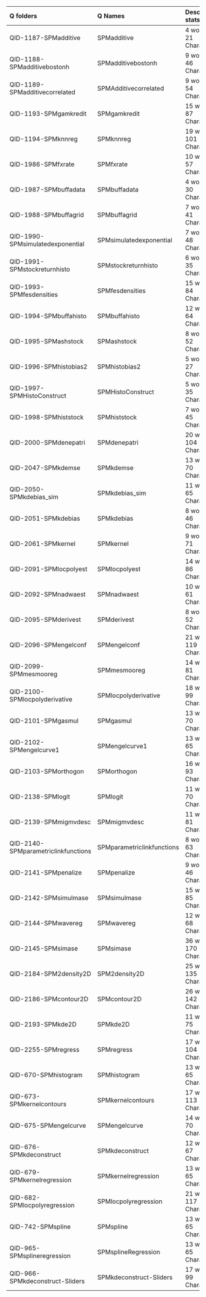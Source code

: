 |Q folders                           |Q Names                    |Descriptions stats           |Keywords stats             |
|:-----------------------------------|:--------------------------|:----------------------------|:--------------------------|
|QID-1187-SPMadditive                |SPMadditive                |4 word(s), 21 Character(s)   |4: 4 (standard), 0 (new)   |
|QID-1188-SPMadditivebostonh         |SPMadditivebostonh         |9 word(s), 46 Character(s)   |6: 6 (standard), 0 (new)   |
|QID-1189-SPMadditivecorrelated      |SPMAdditivecorrelated      |9 word(s), 54 Character(s)   |5: 5 (standard), 0 (new)   |
|QID-1193-SPMgamkredit               |SPMgamkredit               |15 word(s), 87 Character(s)  |9: 9 (standard), 0 (new)   |
|QID-1194-SPMknnreg                  |SPMknnreg                  |19 word(s), 101 Character(s) |6: 6 (standard), 0 (new)   |
|QID-1986-SPMfxrate                  |SPMfxrate                  |10 word(s), 57 Character(s)  |6: 6 (standard), 0 (new)   |
|QID-1987-SPMbuffadata               |SPMbuffadata               |4 word(s), 30 Character(s)   |3: 3 (standard), 0 (new)   |
|QID-1988-SPMbuffagrid               |SPMbuffagrid               |7 word(s), 41 Character(s)   |3: 3 (standard), 0 (new)   |
|QID-1990-SPMsimulatedexponential    |SPMsimulatedexponential    |7 word(s), 48 Character(s)   |6: 6 (standard), 0 (new)   |
|QID-1991-SPMstockreturnhisto        |SPMstockreturnhisto        |6 word(s), 35 Character(s)   |7: 7 (standard), 0 (new)   |
|QID-1993-SPMfesdensities            |SPMfesdensities            |15 word(s), 84 Character(s)  |9: 9 (standard), 0 (new)   |
|QID-1994-SPMbuffahisto              |SPMbuffahisto              |12 word(s), 64 Character(s)  |5: 4 (standard), 1 (new)   |
|QID-1995-SPMashstock                |SPMashstock                |8 word(s), 52 Character(s)   |7: 7 (standard), 0 (new)   |
|QID-1996-SPMhistobias2              |SPMhistobias2              |5 word(s), 27 Character(s)   |4: 3 (standard), 1 (new)   |
|QID-1997-SPMHistoConstruct          |SPMHistoConstruct          |5 word(s), 35 Character(s)   |4: 4 (standard), 0 (new)   |
|QID-1998-SPMhiststock               |SPMhiststock               |7 word(s), 45 Character(s)   |7: 7 (standard), 0 (new)   |
|QID-2000-SPMdenepatri               |SPMdenepatri               |20 word(s), 104 Character(s) |7: 7 (standard), 0 (new)   |
|QID-2047-SPMkdemse                  |SPMkdemse                  |13 word(s), 70 Character(s)  |8: 6 (standard), 2 (new)   |
|QID-2050-SPMkdebias_sim             |SPMkdebias_sim             |11 word(s), 65 Character(s)  |9: 8 (standard), 1 (new)   |
|QID-2051-SPMkdebias                 |SPMkdebias                 |8 word(s), 46 Character(s)   |6: 5 (standard), 1 (new)   |
|QID-2061-SPMkernel                  |SPMkernel                  |9 word(s), 71 Character(s)   |8: 8 (standard), 0 (new)   |
|QID-2091-SPMlocpolyest              |SPMlocpolyest              |14 word(s), 86 Character(s)  |8: 8 (standard), 0 (new)   |
|QID-2092-SPMnadwaest                |SPMnadwaest                |10 word(s), 61 Character(s)  |6: 6 (standard), 0 (new)   |
|QID-2095-SPMderivest                |SPMderivest                |8 word(s), 52 Character(s)   |6: 6 (standard), 0 (new)   |
|QID-2096-SPMengelconf               |SPMengelconf               |21 word(s), 119 Character(s) |7: 7 (standard), 0 (new)   |
|QID-2099-SPMmesmooreg               |SPMmesmooreg               |14 word(s), 81 Character(s)  |7: 7 (standard), 0 (new)   |
|QID-2100-SPMlocpolyderivative       |SPMlocpolyderivative       |18 word(s), 99 Character(s)  |9: 9 (standard), 0 (new)   |
|QID-2101-SPMgasmul                  |SPMgasmul                  |13 word(s), 70 Character(s)  |6: 6 (standard), 0 (new)   |
|QID-2102-SPMengelcurve1             |SPMengelcurve1             |13 word(s), 65 Character(s)  |5: 5 (standard), 0 (new)   |
|QID-2103-SPMorthogon                |SPMorthogon                |16 word(s), 93 Character(s)  |6: 6 (standard), 0 (new)   |
|QID-2138-SPMlogit                   |SPMlogit                   |11 word(s), 70 Character(s)  |5: 5 (standard), 0 (new)   |
|QID-2139-SPMmigmvdesc               |SPMmigmvdesc               |11 word(s), 81 Character(s)  |4: 4 (standard), 0 (new)   |
|QID-2140-SPMparametriclinkfunctions |SPMparametriclinkfunctions |8 word(s), 63 Character(s)   |5: 5 (standard), 0 (new)   |
|QID-2141-SPMpenalize                |SPMpenalize                |9 word(s), 46 Character(s)   |3: 3 (standard), 0 (new)   |
|QID-2142-SPMsimulmase               |SPMsimulmase               |15 word(s), 85 Character(s)  |7: 5 (standard), 2 (new)   |
|QID-2144-SPMwavereg                 |SPMwavereg                 |12 word(s), 68 Character(s)  |5: 5 (standard), 0 (new)   |
|QID-2145-SPMsimase                  |SPMsimase                  |36 word(s), 170 Character(s) |6: 6 (standard), 0 (new)   |
|QID-2184-SPM2density2D              |SPM2density2D              |25 word(s), 135 Character(s) |8: 8 (standard), 0 (new)   |
|QID-2186-SPMcontour2D               |SPMcontour2D               |26 word(s), 142 Character(s) |8: 8 (standard), 0 (new)   |
|QID-2193-SPMkde2D                   |SPMkde2D                   |11 word(s), 75 Character(s)  |11: 11 (standard), 0 (new) |
|QID-2255-SPMregress                 |SPMregress                 |17 word(s), 104 Character(s) |6: 6 (standard), 0 (new)   |
|QID-670-SPMhistogram                |SPMhistogram               |13 word(s), 65 Character(s)  |8: 8 (standard), 0 (new)   |
|QID-673-SPMkernelcontours           |SPMkernelcontours          |17 word(s), 113 Character(s) |8: 8 (standard), 0 (new)   |
|QID-675-SPMengelcurve               |SPMengelcurve              |14 word(s), 70 Character(s)  |7: 7 (standard), 0 (new)   |
|QID-676-SPMkdeconstruct             |SPMkdeconstruct            |12 word(s), 67 Character(s)  |6: 6 (standard), 0 (new)   |
|QID-679-SPMkernelregression         |SPMkernelregression        |13 word(s), 65 Character(s)  |7: 7 (standard), 0 (new)   |
|QID-682-SPMlocpolyregression        |SPMlocpolyregression       |21 word(s), 117 Character(s) |8: 8 (standard), 0 (new)   |
|QID-742-SPMspline                   |SPMspline                  |13 word(s), 65 Character(s)  |7: 7 (standard), 0 (new)   |
|QID-965-SPMsplineregression         |SPMsplineRegression        |13 word(s), 65 Character(s)  |7: 7 (standard), 0 (new)   |
|QID-966-SPMkdeconstruct-Sliders     |SPMkdeconstruct-Sliders    |17 word(s), 99 Character(s)  |7: 7 (standard), 0 (new)   |
